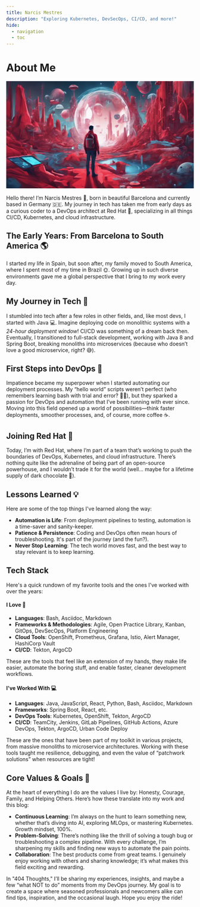 ```yaml
---
title: Narcis Mestres
description: "Exploring Kubernetes, DevSecOps, CI/CD, and more!"
hide:
  - navigation
  - toc
---
```


# About Me

![The future path](assets/landing_page.png)

Hello there! I’m Narcis Mestres 👋, born in beautiful Barcelona and currently based in Germany 🇩🇪. My journey in tech has taken me from early days as a curious coder to a DevOps architect at Red Hat 🎩, specializing in all things CI/CD, Kubernetes, and cloud infrastructure.

## The Early Years: From Barcelona to South America 🌎

I started my life in Spain, but soon after, my family moved to South America, where I spent most of my time in Brazil 🌞. Growing up in such diverse environments gave me a global perspective that I bring to my work every day.

## My Journey in Tech 🚀

I stumbled into tech after a few roles in other fields, and, like most devs, I started with Java 💻. Imagine deploying code on monolithic systems with a *24-hour deployment window*! CI/CD was something of a dream back then. Eventually, I transitioned to full-stack development, working with Java 8 and Spring Boot, breaking monoliths into microservices (because who doesn’t love a good microservice, right? 😅).

## First Steps into DevOps 🌱

Impatience became my superpower when I started automating our deployment processes. My “hello world” scripts weren’t perfect (who remembers learning bash with trial and error? 🙋‍♂️), but they sparked a passion for DevOps and automation that I’ve been running with ever since. Moving into this field opened up a world of possibilities—think faster deployments, smoother processes, and, of course, more coffee ☕️.

## Joining Red Hat 🎩

Today, I’m with Red Hat, where I’m part of a team that’s working to push the boundaries of DevOps, Kubernetes, and cloud infrastructure. There’s nothing quite like the adrenaline of being part of an open-source powerhouse, and I wouldn’t trade it for the world (well… maybe for a lifetime supply of dark chocolate 🍫).

## Lessons Learned 💡

Here are some of the top things I've learned along the way:

- **Automation is Life**: From deployment pipelines to testing, automation is a time-saver and sanity-keeper.
- **Patience & Persistence**: Coding and DevOps often mean hours of troubleshooting. It's part of the journey (and the fun?).
- **Never Stop Learning**: The tech world moves fast, and the best way to stay relevant is to keep learning.

## Tech Stack

Here's a quick rundown of my favorite tools and the ones I've worked with over the years:

#### I Love 💖

- **Languages**: Bash, Asciidoc, Markdown  
- **Frameworks & Methodologies**: Agile, Open Practice Library, Kanban, GitOps, DevSecOps, Platform Engineering  
- **Cloud Tools**: OpenShift, Prometheus, Grafana, Istio, Alert Manager, HashiCorp Vault  
- **CI/CD**: Tekton, ArgoCD  

These are the tools that feel like an extension of my hands, they make life easier, automate the boring stuff, and enable faster, cleaner development workflows.

#### I've Worked With 💻

- **Languages**: Java, JavaScript, React, Python, Bash, Asciidoc, Markdown  
- **Frameworks**: Spring Boot, React, etc.  
- **DevOps Tools**: Kubernetes, OpenShift, Tekton, ArgoCD  
- **CI/CD**: TeamCity, Jenkins, GitLab Pipelines, GitHub Actions, Azure DevOps, Tekton, ArgoCD, Urban Code Deploy  

These are the ones that have been part of my toolkit in various projects, from massive monoliths to microservice architectures. Working with these tools taught me resilience, debugging, and even the value of “patchwork solutions” when resources are tight!

## Core Values & Goals 🎯

At the heart of everything I do are the values I live by: Honesty, Courage, Family, and Helping Others. Here’s how these translate into my work and this blog:

- **Continuous Learning**: I’m always on the hunt to learn something new, whether that’s diving into AI, exploring MLOps, or mastering Kubernetes. Growth mindset, 100%. 
- **Problem-Solving**: There’s nothing like the thrill of solving a tough bug or troubleshooting a complex pipeline. With every challenge, I’m sharpening my skills and finding new ways to automate the pain points. 
- **Collaboration**: The best products come from great teams. I genuinely enjoy working with others and sharing knowledge; it’s what makes this field exciting and rewarding.

In "404 Thoughts," I’ll be sharing my experiences, insights, and maybe a few “what NOT to do” moments from my DevOps journey. My goal is to create a space where seasoned professionals and newcomers alike can find tips, inspiration, and the occasional laugh. Hope you enjoy the ride!

